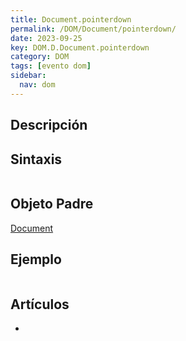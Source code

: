 ```yaml
---
title: Document.pointerdown
permalink: /DOM/Document/pointerdown/
date: 2023-09-25
key: DOM.D.Document.pointerdown
category: DOM
tags: [evento dom]
sidebar:
  nav: dom
---
```


## Descripción


## Sintaxis


```javascript

```


## Objeto Padre


[Document](https://www.w3api.com/DOM/Document/)


## Ejemplo


```javascript

```


## Artículos

- 
